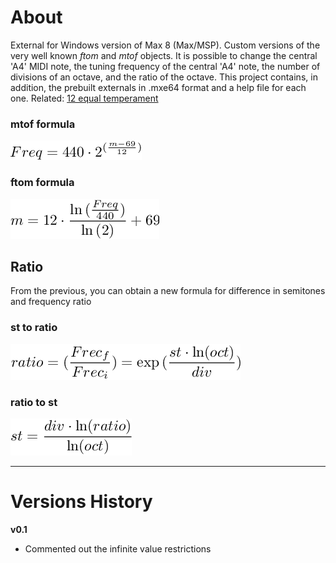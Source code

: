 # About

External for Windows version of Max 8 (Max/MSP). Custom versions of the very well known _ftom_ and _mtof_ objects. It is possible to change the central 'A4' MIDI note, the tuning frequency of the central 'A4' note, the number of divisions of an octave, and the ratio of the octave. 
This project contains, in addition, the prebuilt externals in .mxe64 format and a help file for each one.
Related: [12 equal temperament](https://en.wikipedia.org/wiki/12_equal_temperament)

### mtof formula

<img src="example/mtof.png">

### ftom formula

<img src="example/ftom.png">

## Ratio

From the previous, you can obtain a new formula for difference in semitones and frequency ratio

### st to ratio

<img src="example/sttor.png">

### ratio to st

<img src="example/rtost.png">

------------------------------------------------------

# Versions History

**v0.1**
- Commented out the infinite value restrictions
